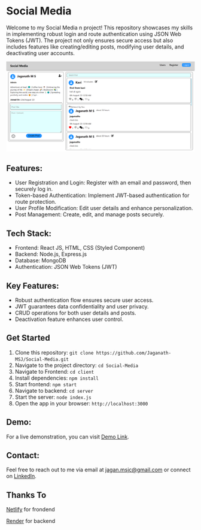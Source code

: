 # Social Media
Welcome to my Social Media n project! This repository showcases my skills in implementing robust login and route authentication using JSON Web Tokens (JWT). The project not only ensures secure access but also includes features like creating/editing posts, modifying user details, and deactivating user accounts.

[![Socail Media](./Social-Media.png)](https://msj-social-media.netlify.app)

## Features:
- User Registration and Login: Register with an email and password, then securely log in.
- Token-based Authentication: Implement JWT-based authentication for route protection.
- User Profile Modification: Edit user details and enhance personalization.
- Post Management: Create, edit, and manage posts securely.

## Tech Stack:
- Frontend: React JS, HTML, CSS (Styled Component)
- Backend: Node.js, Express.js
- Database: MongoDB
- Authentication: JSON Web Tokens (JWT)

## Key Features:
- Robust authentication flow ensures secure user access.
- JWT guarantees data confidentiality and user privacy.
- CRUD operations for both user details and posts.
- Deactivation feature enhances user control.

## Get Started
1. Clone this repository: `git clone https://github.com/Jaganath-MSJ/Social-Media.git`
2. Navigate to the project directory: `cd Social-Media`
3. Navigate to Frontend: `cd client`
4. Install dependencies: `npm install`
5. Start frontend: `npm start`
4. Navigate to backend: `cd server`
5. Start the server: `node index.js`
6. Open the app in your browser: `http://localhost:3000`

## Demo:
For a live demonstration, you can visit [Demo Link](https://msj-weather-app.netlify.app).

## Contact:
Feel free to reach out to me via email at [jagan.msjc@gmail.com](mailto:jagan.msjc@gmail.com) or connect on [LinkedIn](https://www.linkedin.com/in/jaganathms).

## Thanks To
[Netlify](https://www.netlify.com) for frondend

[Render](https://render.com) for backend
